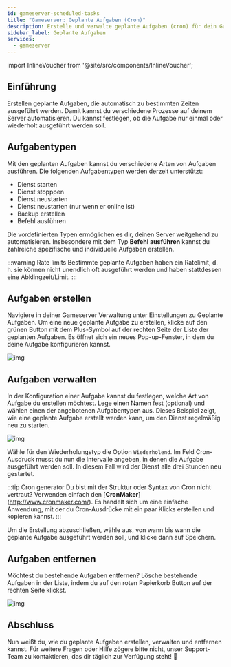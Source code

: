 ```yaml
---
id: gameserver-scheduled-tasks
title: "Gameserver: Geplante Aufgaben (Cron)"
description: Erstelle und verwalte geplante Aufgaben (cron) für dein Gameserver Produkt von ZAP-Hosting - ZAP-Hosting.com Dokumentation
sidebar_label: Geplante Aufgaben
services:
  - gameserver
---
```


import InlineVoucher from '@site/src/components/InlineVoucher';



## Einführung

Erstellen geplante Aufgaben, die automatisch zu bestimmten Zeiten ausgeführt werden. Damit kannst du verschiedene Prozesse auf deinem Server automatisieren. Du kannst festlegen, ob die Aufgabe nur einmal oder wiederholt ausgeführt werden soll. 



## Aufgabentypen

Mit den geplanten Aufgaben kannst du verschiedene Arten von Aufgaben ausführen. Die folgenden Aufgabentypen werden derzeit unterstützt: 

- Dienst starten
- Dienst stopppen
- Dienst neustarten
- Dienst neustarten (nur wenn er online ist)
- Backup erstellen
- Befehl ausführen

Die vordefinierten Typen ermöglichen es dir, deinen Server weitgehend zu automatisieren. Insbesondere mit dem Typ **Befehl ausführen** kannst du zahlreiche spezifische und individuelle Aufgaben erstellen. 

:::warning Rate limits
Bestimmte geplante Aufgaben haben ein Ratelimit, d. h. sie können nicht unendlich oft ausgeführt werden und haben stattdessen eine Abklingzeit/Limit.
 :::

## Aufgaben erstellen

Navigiere in deiner Gameserver Verwaltung unter Einstellungen zu Geplante Aufgaben. Um eine neue geplante Aufgabe zu erstellen, klicke auf den grünen Button mit dem Plus-Symbol auf der rechten Seite der Liste der geplanten Aufgaben.  Es öffnet sich ein neues Pop-up-Fenster, in dem du deine Aufgabe konfigurieren kannst. 

![img](https://screensaver01.zap-hosting.com/index.php/s/EADnRxe6RArnF4Z/download)





## Aufgaben verwalten

In der Konfiguration einer Aufgabe kannst du festlegen, welche Art von Aufgabe du erstellen möchtest. Lege einen Namen fest (optional) und wählen einen der angebotenen Aufgabentypen aus. Dieses Beispiel zeigt, wie eine geplante Aufgabe erstellt werden kann, um den Dienst regelmäßig neu zu starten. 

![img](https://screensaver01.zap-hosting.com/index.php/s/KtrY8KoaGfjQjpJ/preview)

Wähle für den Wiederholungstyp die Option `Wiederholend`. Im Feld Cron-Ausdruck musst du nun die Intervalle angeben, in denen die Aufgabe ausgeführt werden soll. In diesem Fall wird der Dienst alle drei Stunden neu gestartet. 

:::tip Cron generator
Du bist mit der Struktur oder Syntax von Cron nicht vertraut? Verwenden einfach den [**CronMaker**] (http://www.cronmaker.com/). Es handelt sich um eine einfache Anwendung, mit der du Cron-Ausdrücke mit ein paar Klicks erstellen und kopieren kannst. 
:::

Um die Erstellung abzuschließen, wähle aus, von wann bis wann die geplante Aufgabe ausgeführt werden soll, und klicke dann auf Speichern.

## Aufgaben entfernen

Möchtest du bestehende Aufgaben entfernen? Lösche bestehende Aufgaben in der Liste, indem du auf den roten Papierkorb Button auf der rechten Seite klickst. 

![img](https://screensaver01.zap-hosting.com/index.php/s/sa4y3LFzHswGDjC/preview)



## Abschluss

Nun weißt du, wie du geplante Aufgaben erstellen, verwalten und entfernen kannst. Für weitere Fragen oder Hilfe zögere bitte nicht, unser Support-Team zu kontaktieren, das dir täglich zur Verfügung steht! 🙂

